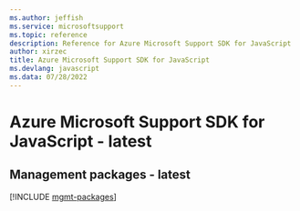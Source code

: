 ```yaml
---
ms.author: jeffish
ms.service: microsoftsupport
ms.topic: reference
description: Reference for Azure Microsoft Support SDK for JavaScript
author: xirzec
title: Azure Microsoft Support SDK for JavaScript
ms.devlang: javascript
ms.data: 07/28/2022
---
```

# Azure Microsoft Support SDK for JavaScript - latest

## Management packages - latest
[!INCLUDE [mgmt-packages](microsoft-support-mgmt-index.md)]